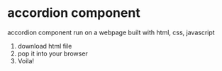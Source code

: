 # accordion component
accordion component run on a webpage
built with html, css, javascript
1. download html file
2. pop it into your browser
3. Voila!
